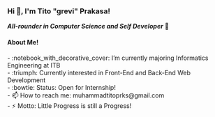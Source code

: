 <h3> Hi 👋, I'm Tito "grevi" Prakasa! </h3>

***All-rounder in Computer Science and Self Developer*** 🚀 

<h4> About Me! </h4>
- :notebook_with_decorative_cover: I’m currently majoring Informatics Engineering at ITB <br>
- :triumph: Currently interested in Front-End and Back-End Web Development <br>
- :bowtie: Status: Open for Internship! <br>
- 📫 How to reach me: muhammadtitoprks@gmail.com <br>
- ⚡ Motto: Little Progress is still a Progress! <br>


<!--
**grevicoc/grevicoc** is a ✨ _special_ ✨ repository because its `README.md` (this file) appears on your GitHub profile.

Here are some ideas to get you started:

- 🔭 I’m currently working on ...
- 🌱 I’m currently learning ...
- 👯 I’m looking to collaborate on ...
- 🤔 I’m looking for help with ...
- 💬 Ask me about ...
- 📫 How to reach me: ...
- 😄 Pronouns: ...
- ⚡ Fun fact: ...
-->
